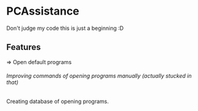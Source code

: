 # PCAssistance


Don't judge my code this is just a beginning :D

## Features
=> Open default programs 

###### Improving commands of opening programs manually (actually stucked in that)
Creating database of opening programs.
